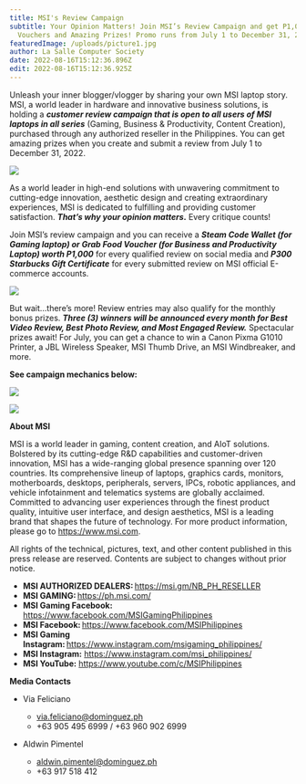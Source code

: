 ```yaml
---
title: MSI's Review Campaign
subtitle: Your Opinion Matters! Join MSI’s Review Campaign and get P1,000
  Vouchers and Amazing Prizes! Promo runs from July 1 to December 31, 2022.
featuredImage: /uploads/picture1.jpg
author: La Salle Computer Society
date: 2022-08-16T15:12:36.896Z
edit: 2022-08-16T15:12:36.925Z
---
```

Unleash your inner blogger/vlogger by sharing your own MSI laptop story. MSI, a world leader in hardware and innovative business solutions, is holding a ***customer review campaign that is open to all users of MSI laptops in all series*** (Gaming, Business & Productivity, Content Creation), purchased through any authorized reseller in the Philippines. You can get amazing prizes when you create and submit a review from July 1 to December 31, 2022.

![](/uploads/picture2.jpg)

As a world leader in high-end solutions with unwavering commitment to cutting-edge innovation, aesthetic design and creating extraordinary experiences, MSI is dedicated to fulfilling and providing customer satisfaction. ***That’s why your opinion matters*.** Every critique counts!

Join MSI’s review campaign and you can receive a ***Steam Code Wallet (for Gaming laptop) or Grab Food Voucher (for Business and Productivity Laptop) worth P1,000*** for every qualified review on social media and ***P300 Starbucks Gift Certificate*** for every submitted review on MSI official E-commerce accounts.

![](/uploads/picture3.png)

But wait…there’s more! Review entries may also qualify for the monthly bonus prizes. ***Three (3) winners will be announced every month for Best Video Review, Best Photo Review, and Most Engaged Review.*** Spectacular prizes await! For July, you can get a chance to win a Canon Pixma G1010 Printer, a JBL Wireless Speaker, MSI Thumb Drive, an MSI Windbreaker, and more.

**See campaign mechanics below:**

![](/uploads/picture5.jpg)

![](/uploads/picture6.jpg)

**About MSI**

MSI is a world leader in gaming, content creation, and AIoT solutions. Bolstered by its cutting-edge R&D capabilities and customer-driven innovation, MSI has a wide-ranging global presence spanning over 120 countries. Its comprehensive lineup of laptops, graphics cards, monitors, motherboards, desktops, peripherals, servers, IPCs, robotic appliances, and vehicle infotainment and telematics systems are globally acclaimed. Committed to advancing user experiences through the finest product quality, intuitive user interface, and design aesthetics, MSI is a leading brand that shapes the future of technology. For more product information, please go to https://www.msi.com.

All rights of the technical, pictures, text, and other content published in this press release are reserved. Contents are subject to changes without prior notice. 

* **MSI AUTHORIZED DEALERS:** https://msi.gm/NB_PH_RESELLER
* **MSI GAMING:** https://ph.msi.com/
* **MSI Gaming Facebook:** https://www.facebook.com/MSIGamingPhilippines
* **MSI Facebook:** https://www.facebook.com/MSIPhilippines 
* **MSI Gaming Instagram:** https://www.instagram.com/msigaming_philippines/
* **MSI Instagram:** https://www.instagram.com/msi_philippines/
* **MSI YouTube:** https://www.youtube.com/c/MSIPhilippines

**Media Contacts**

* Via Feliciano

  * via.feliciano@dominguez.ph
  * +63 905 495 6999 / +63 960 902 6999
* Aldwin Pimentel

  * aldwin.pimentel@dominguez.ph
  * +63 917 518 412
